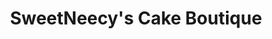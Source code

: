 ---
title: "SweetNeecy's Cake Boutique"
url: /naperville/sweetneecys-cake-boutique/
shop: pastry
---